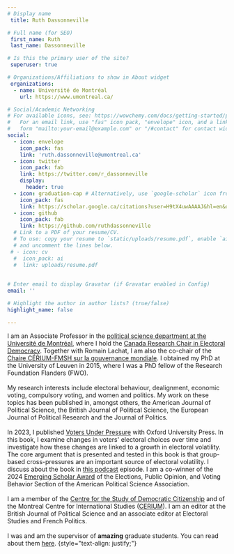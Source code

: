 ```yaml
---
# Display name
 title: Ruth Dassonneville

# Full name (for SEO)
 first_name: Ruth
 last_name: Dassonneville

# Is this the primary user of the site?
 superuser: true

# Organizations/Affiliations to show in About widget
 organizations:
  - name: Université de Montréal
    url: https://www.umontreal.ca/

# Social/Academic Networking
# For available icons, see: https://wowchemy.com/docs/getting-started/page-builder/#icons
#   For an email link, use "fas" icon pack, "envelope" icon, and a link in the
#   form "mailto:your-email@example.com" or "/#contact" for contact widget.
social:
  - icon: envelope
    icon_pack: fas
    link: 'ruth.dassonneville@umontreal.ca'
  - icon: twitter
    icon_pack: fab
    link: https://twitter.com/r_dassonneville
    display:
      header: true
  - icon: graduation-cap # Alternatively, use `google-scholar` icon from `ai` icon pack
    icon_pack: fas
    link: https://scholar.google.ca/citations?user=H9tX4uwAAAAJ&hl=en&oi=ao
  - icon: github
    icon_pack: fab
    link: https://github.com/ruthdassonneville
  # Link to a PDF of your resume/CV.
  # To use: copy your resume to `static/uploads/resume.pdf`, enable `ai` icons in `params.yaml`,
  # and uncomment the lines below.
 # - icon: cv
  #  icon_pack: ai
  #  link: uploads/resume.pdf
    
    
# Enter email to display Gravatar (if Gravatar enabled in Config)
email: ''

# Highlight the author in author lists? (true/false)
highlight_name: false

---
```


I am an Associate Professor in the [political science department at the Université de Montréal](https://pol.umontreal.ca/accueil/), where I hold the [Canada Research Chair in Electoral Democracy](https://www.chairedemocratie.com/). Together with Romain Lachat, I am also the co-chair of the [Chaire CÉRIUM-FMSH sur la gouvernance mondiale](https://cerium.umontreal.ca/en/recherche-et-publications/unites-de-recherche/chaire-ceri-cerium/#blogue). I obtained my PhD at the University of Leuven in 2015, where I was a PhD fellow of the Research Foundation Flanders (FWO).  <br /> <br />
My research interests include electoral behaviour, dealignment, economic voting, compulsory voting, and women and politics. My work on these topics has been published in, amongst others, the American Journal of Political Science, the British Journal of Political Science, the European Journal of Political Research and the Journal of Politics.  <br /> <br />
In 2023, I published [Voters Under Pressure](https://global.oup.com/academic/product/voters-under-pressure-9780192894137?cc=ca&lang=en&) with Oxford University Press. In this book, I examine changes in voters' electoral choices over time and investigate how these changes are linked to a growth in electoral volatility. The core argument that is presented and tested in this book is that group-based cross-pressures are an important source of electoral volatility. I discuss about the book in [this podcast](https://podcasters.spotify.com/pod/show/ecpr/episodes/Voters-Under-Pressure-What-Drives-Electoral-Volatility-e2aum1e/a-aagvepr) episode. I am a co-winner of the 2024 [Emerging Scholar Award](https://connect.apsanet.org/s32/awards/) of the Elections, Public Opinion, and Voting Behavior Section of the American Political Science Association.  <br /> <br />
I am a member of the [Centre for the Study of Democratic Citizenship](https://csdc-cecd.ca/) and of the Montreal Centre for International Studies ([CERIUM](https://cerium.umontreal.ca/accueil/)). I am an editor at the British Journal of Political Science and an associate editor at Electoral Studies and French Politics.  <br /> <br />
I was and am the supervisor of **amazing** graduate students. You can read about them [here](https://www.chairedemocratie.com/members/).
{style="text-align: justify;"}
